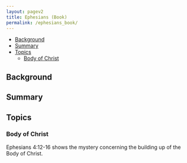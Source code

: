 ```yaml
---
layout: pagev2
title: Ephesians (Book)
permalink: /ephesians_book/
---
```

- [Background](#background)
- [Summary](#summary)
- [Topics](#topics)
  - [Body of Christ](#body-of-christ)

## Background

## Summary

## Topics

### Body of Christ

Ephesians 4:12-16 shows the mystery concerning the building up of the Body of Christ.